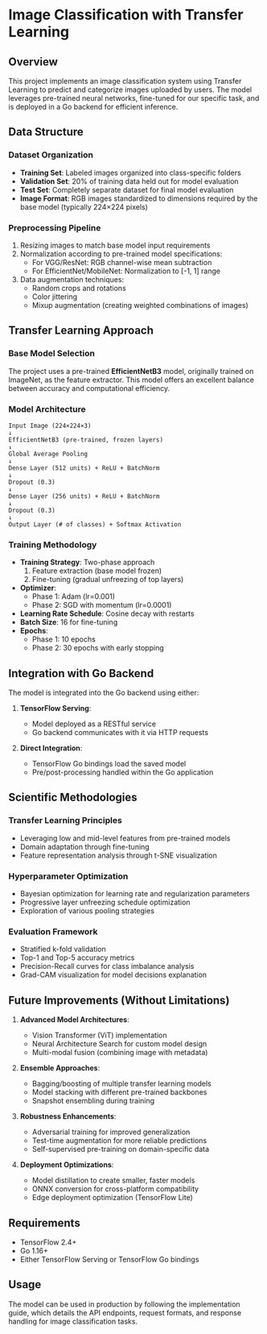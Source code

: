# Image Classification with Transfer Learning

## Overview
This project implements an image classification system using Transfer Learning to predict and categorize images uploaded by users. The model leverages pre-trained neural networks, fine-tuned for our specific task, and is deployed in a Go backend for efficient inference.

## Data Structure
### Dataset Organization
- **Training Set**: Labeled images organized into class-specific folders
- **Validation Set**: 20% of training data held out for model evaluation
- **Test Set**: Completely separate dataset for final model evaluation
- **Image Format**: RGB images standardized to dimensions required by the base model (typically 224×224 pixels)

### Preprocessing Pipeline
1. Resizing images to match base model input requirements
2. Normalization according to pre-trained model specifications:
   - For VGG/ResNet: RGB channel-wise mean subtraction
   - For EfficientNet/MobileNet: Normalization to [-1, 1] range
3. Data augmentation techniques:
   - Random crops and rotations
   - Color jittering
   - Mixup augmentation (creating weighted combinations of images)

## Transfer Learning Approach
### Base Model Selection
The project uses a pre-trained **EfficientNetB3** model, originally trained on ImageNet, as the feature extractor. This model offers an excellent balance between accuracy and computational efficiency.

### Model Architecture
```
Input Image (224×224×3)
↓
EfficientNetB3 (pre-trained, frozen layers)
↓
Global Average Pooling
↓
Dense Layer (512 units) + ReLU + BatchNorm
↓
Dropout (0.3)
↓
Dense Layer (256 units) + ReLU + BatchNorm
↓
Dropout (0.3)
↓
Output Layer (# of classes) + Softmax Activation
```

### Training Methodology
- **Training Strategy**: Two-phase approach
  1. Feature extraction (base model frozen)
  2. Fine-tuning (gradual unfreezing of top layers)
- **Optimizer**: 
  - Phase 1: Adam (lr=0.001)
  - Phase 2: SGD with momentum (lr=0.0001)
- **Learning Rate Schedule**: Cosine decay with restarts
- **Batch Size**: 16 for fine-tuning
- **Epochs**: 
  - Phase 1: 10 epochs
  - Phase 2: 30 epochs with early stopping

## Integration with Go Backend
The model is integrated into the Go backend using either:

1. **TensorFlow Serving**:
   - Model deployed as a RESTful service
   - Go backend communicates with it via HTTP requests

2. **Direct Integration**:
   - TensorFlow Go bindings load the saved model
   - Pre/post-processing handled within the Go application

## Scientific Methodologies
### Transfer Learning Principles
- Leveraging low and mid-level features from pre-trained models
- Domain adaptation through fine-tuning
- Feature representation analysis through t-SNE visualization

### Hyperparameter Optimization
- Bayesian optimization for learning rate and regularization parameters
- Progressive layer unfreezing schedule optimization
- Exploration of various pooling strategies

### Evaluation Framework
- Stratified k-fold validation
- Top-1 and Top-5 accuracy metrics
- Precision-Recall curves for class imbalance analysis
- Grad-CAM visualization for model decisions explanation

## Future Improvements (Without Limitations)
1. **Advanced Model Architectures**:
   - Vision Transformer (ViT) implementation
   - Neural Architecture Search for custom model design
   - Multi-modal fusion (combining image with metadata)

2. **Ensemble Approaches**:
   - Bagging/boosting of multiple transfer learning models
   - Model stacking with different pre-trained backbones
   - Snapshot ensembling during training

3. **Robustness Enhancements**:
   - Adversarial training for improved generalization
   - Test-time augmentation for more reliable predictions
   - Self-supervised pre-training on domain-specific data

4. **Deployment Optimizations**:
   - Model distillation to create smaller, faster models
   - ONNX conversion for cross-platform compatibility
   - Edge deployment optimization (TensorFlow Lite)

## Requirements
- TensorFlow 2.4+
- Go 1.16+
- Either TensorFlow Serving or TensorFlow Go bindings

## Usage
The model can be used in production by following the implementation guide, which details the API endpoints, request formats, and response handling for image classification tasks.

